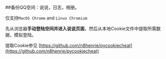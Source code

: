 ##备份QQ空间：说说，日志，相册。

仅支持`MacOS Chrome` and `Linux Chromium`

先从浏览器**手动登陆空间并进入说说页面**，然后从本地Cookie文件中提取所需数据，模拟登陆。


提取Cookie参见 [https://github.com/n8henrie/pycookiecheat](https://github.com/n8henrie/pycookiecheat)

